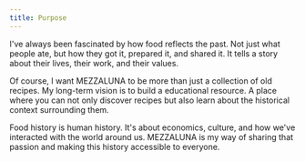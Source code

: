 ```yaml
---
title: Purpose
---
```

I've always been fascinated by how food reflects the past. Not just what people ate, but how they got it, prepared it, and shared it. It tells a story about their lives, their work, and their values.

Of course, I want MEZZALUNA to be more than just a collection of old recipes. My long-term vision is to build a educational resource. A place where you can not only discover recipes but also learn about the historical context surrounding them.

Food history is human history. It's about economics, culture, and how we've interacted with the world around us.  MEZZALUNA is my way of sharing that passion and making this history accessible to everyone.